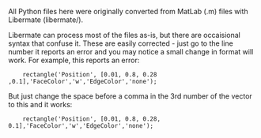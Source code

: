 All Python files here were originally converted from MatLab (.m) files with Libermate (libermate/).

Libermate can process most of the files as-is, but there are occaisional syntax that confuse it.  These are easily corrected - just go to the line number it reports an error and you may notice a small change in format will work.  For example, this reports an error:

```
    rectangle('Position', [0.01, 0.8, 0.28 ,0.1],'FaceColor','w','EdgeColor','none');
```

But just change the space before a comma in the 3rd number of the vector to this and it works:

```
    rectangle('Position', [0.01, 0.8, 0.28, 0.1],'FaceColor','w','EdgeColor','none');
```

